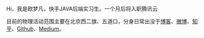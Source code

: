 Hi，我是欧梦凡，快手JAVA后端实习生。一个月后将入职腾讯云

目前的物理活动范围主要在北京西二旗、五道口，分身日常出没于[博客](https://introdrop.github.io)、[微博](https://weibo.com/inrodrop)、[知乎](https://www.zhihu.com/people/Drop-One/pins/posts)、[Github](https://github.com/huxpro)、[Medium](https://medium.com/@skyhigh0u)。
